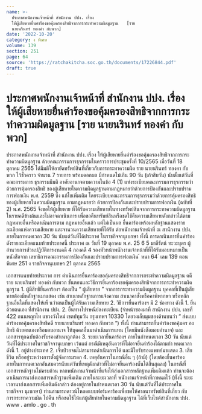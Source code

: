 ```yaml
---
name: >-
  ประกาศพนักงานเจ้าหน้าที่ สำนักงาน ปปง. เรื่อง
  ให้ผู้เสียหายยื่นคำร้องขอคุ้มครองสิทธิจากการกระทำความผิดมูลฐาน   [ราย
  นายนรินทร์ ทองคำ กับพวก]
date: '2022-10-20'
category: ง พิเศษ
volume: 139
section: 251
page: 64
source: 'https://ratchakitcha.soc.go.th/documents/17226844.pdf'
draft: true
---
```


# ประกาศพนักงานเจ้าหน้าที่ สำนักงาน ปปง. เรื่อง ให้ผู้เสียหายยื่นคำร้องขอคุ้มครองสิทธิจากการกระทำความผิดมูลฐาน   [ราย นายนรินทร์ ทองคำ กับพวก]

ประกาศพนักงานเจ้าหน้าที่ สำนักงาน ปปง. เรื่อง ให้ผู้เสียหายยื่นคำร้องขอคุ้มครองสิทธิจากการกระทำความผิดมูลฐาน ด้วยคณะกรรมการธุรกรรมในคราวการประชุมครั้งที่ 10/2565 เมื่อวันที่ 18 ตุลาคม 2565 ได้มีมติให้อายัดทรัพย์สินที่เกี่ยวกับการกระทาความผิด ราย นายนรินทร์ ทองคา กับพวก ไว้ชั่วคราว จำนวน 7 รายการ พร้อมดอกผล มีกำหนดไม่เกิน 90 วัน (เก้าสิบวัน) นับตั้งแต่วันที่คณะกรรมการ ธุรกรรมมีมติ อาศัยอานาจตามความในข้อ 4 (1) แห่งระเบียบคณะกรรมการธุรกรรมว่าด้วยการคุ้มครองสิทธิ ของผู้เสียหายในความผิดมูลฐานตามกฎหมายว่าด้วยการป้องกันและปราบปรามการฟอกเงิน พ.ศ. 2559 ซึ่ง แก้ไขเพิ่มเติม โดยระเบียบคณะกรรมการธุรกรรมว่าด้วยการคุ้มครองสิทธิของผู้เสียหายในความผิดมูลฐาน ตามกฎหมายว่า ด้วยการป้องกันและปราบปรามการฟอกเงิน (ฉบับที่ 2) พ.ศ. 2565 จึงขอให้ผู้เสียหาย ที่ได้รับความเสียหายในทางทรัพย์สินจากการกระทาความผิดมูลฐานในรายคดีข้างต้นและไม่อาจดาเนินการ เพื่อขอคืนทรัพย์สินหรือชดใช้คืนความเสียหายดังกล่าวได้ตามกฎหมายอื่นหรือดาเนินการตาม กฎหมายอื่นแล้ว แต่ไม่เป็นผล ยื่นคาร้องพร้อมหลักฐานแสดงรายละเอียดแห่งความเสียหาย และจานวนความเสียหายที่ได้รับ ต่อพนักงานเจ้าหน้าที่ ณ สานักงาน ปปง. ภายในกาหนดเวลา 30 วัน นับแต่วันที่ได้ประกาศ ในราชกิจจานุเบกษา ทั้งนี้ การดาเนินการยื่นคำร้อง ดังรายละเอียดแนบท้ายประกาศนี้ ประกาศ ณ วันที่ 19 ตุลาคม พ.ศ. 25 6 5 มาลีรัตน์ ทะวะบุตร ผู้อำนวยการส่วนปฏิบัติการงานคดี 4 กองคดี 4 รองหัวหน้าพนักงานเจ้าหน้าที่ที่ได้รับมอบหมายเป็นหนังสือจาก เลขาธิการคณะกรรมการป้องกันและปราบปรามการฟอกเงิน ้ หนา 64 ่ เลม 139 ตอนพิเศษ 251 ง ราชกิจจานุเบกษา 21 ตุลาคม 2565

เอกสารแนบท้ายประกาศ การ ดำเนินการยื่นคาร้องขอคุ้มครองสิทธิจากการกระทำความผิดมูลฐาน คดีราย นายนรินทร์ ทองคำ กับพวก ขั้นตอนและวิธีการยื่นคาร้องขอคุ้มครองสิทธิจากการกระทำความผิดมูลฐาน 1. ผู้มีสิทธิยื่นคาร้องฯ ต้องเป็น “ ผู้เสียหาย ” จากการกระทาความผิดมูลฐาน บุคคลที่เป็นผู้เสียหายต้องมีหลักฐานมาแสดง เช่น สาเนาหลักฐานการแจ้งความ สาเนาคาสั่งหรือคาพิพากษา หรือหลักฐานอื่นใดที่แสดงให้เห็ นว่าตนเป็นผู้ได้รับความเสียหาย 2. วิธีการยื่นคาร้องฯ มี 2 ช่องทาง ดังนี้ 1. ยื่นด้วยตนเอง ที่สำนักงาน ปปง. 2. ยื่นทางไปรษณีย์ลงทะเบียน (จ่าหน้าซองมาที่ สานักงาน ปปง. เลขที่ 422 ถนนพญาไท แขวงวังใหม่ เขตปทุมวัน กรุงเทพฯ 10330 โดยวงเล็บมุมซองด้านบนว่า “ ส่งแบบคำร้องขอคุ้มครองสิทธิคดี รายนายนรินทร์ ทองคา กับพวก ”) ทั้งนี้ ท่านสามารถยื่นคำร้องขอคุ้มคร องสิทธิ ด้วยตนเองหรือมอบอานาจ ให้บุคคลอื่นมาดำเนินการแทน (โดยมีหนังสือมอบอำนาจ) และเอกสารทุกฉบับต้องรับรองสำเนาถูกต้อง 3. ระยะเวลายื่นคาร้องฯ ภายในกำหนดเวลา 30 วัน นับแต่วันที่ได้ประกาศในราชกิจจานุเบกษา เว้นแต่ กรณีมีเหตุอันควรที่ไม่อาจยื่นคำร้องได้ตามกำ หนดเวลา ดังนี้ 1. อยู่ต่างประเทศ 2. เจ็บป่วยจนไม่สามารถดำเนินการได้ และมีใบรับรองแพทย์มาแสดง 3. เสียชีวิต หรืออยู่ระหว่างการตั้งผู้จัดการมรดก 4. เหตุอันควรในกรณีอื่น ๆ (ถ้ามี) (โดยต้องยื่นคาร้องภายในกาหนดเวลาอันสมควรนับแต่วันที่เหตุดังกล่าวที่ไม่อาจยื่นคาร้องนั้นได้สิ้นสุดลง) ในกรณีที่เอกสารหลักฐานไม่ครบถ้วน หากพนักงานเจ้าหน้าที่แจ้งให้ส่งเอกสารหลักฐานเพิ่มเติมแล้ว ท่านจะต้องดาเนินการนาส่งเอกสารหลักฐานเพิ่มเติม ภายในระยะเวลาที่ พนักงานเจ้าหน้าที่กาหนดไว้ (ทั้งนี้ ระยะเวลานาส่งเอกสารเพิ่มเติมดังกล่าว ต้องอยู่ภายในกำหนดเวลา 30 วัน นับแต่วันที่ได้ประกาศในราชกิจจา นุเบกษา) ท่านสามารถดาวน์โหลดแบบฟอร์มคาร้องเพื่อขอให้ศาลนาทรัพย์สินที่เกี่ยว กับการกระทาความผิด ไปคืน หรือชดใช้ให้แก่ผู้เสียหำยในความผิดมูลฐาน ได้ที่เว็บไซต์สำนักงาน ปปง. www . amlo . go . th
